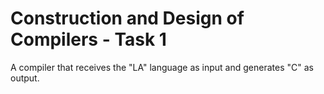 # Construction and Design of Compilers - Task 1

A compiler that receives the "LA" language as input and generates "C" as output.
